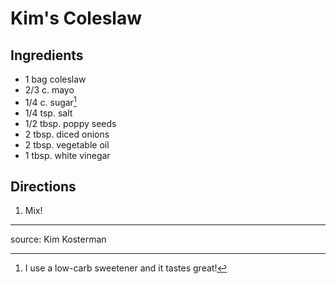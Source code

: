# Kim's Coleslaw

## Ingredients

- 1 bag coleslaw
- 2/3 c. mayo
- 1/4 c. sugar[^1]
- 1/4 tsp. salt
- 1/2 tbsp. poppy seeds
- 2 tbsp. diced onions
- 2 tbsp. vegetable oil
- 1 tbsp. white vinegar

## Directions

1. Mix!

---

source: Kim Kosterman 

[^1]: I use a low-carb sweetener and it tastes great!